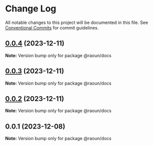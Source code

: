# Change Log

All notable changes to this project will be documented in this file.
See [Conventional Commits](https://conventionalcommits.org) for commit guidelines.

## [0.0.4](https://github.com-raoun4136/Raoun4136/raoun/compare/@raoun/docs@0.0.3...@raoun/docs@0.0.4) (2023-12-11)

**Note:** Version bump only for package @raoun/docs





## [0.0.3](https://github.com-raoun4136/Raoun4136/raoun/compare/@raoun/docs@0.0.2...@raoun/docs@0.0.3) (2023-12-11)

**Note:** Version bump only for package @raoun/docs





## [0.0.2](https://github.com-raoun4136/Raoun4136/raoun/compare/@raoun/docs@0.0.1...@raoun/docs@0.0.2) (2023-12-11)

**Note:** Version bump only for package @raoun/docs





## 0.0.1 (2023-12-08)

**Note:** Version bump only for package @raoun/docs
